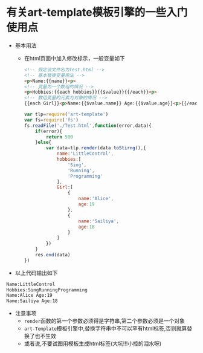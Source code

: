 # 有关art-template模板引擎的一些入门使用点

- 基本用法
  - 在html页面中加入修改标示，一般变量如下

    ```HTML
    <!-- 假定该文件名为Test.html -->
    <!-- 基本替换变量用法 -->
    <p>Name:{{name}}<p>
    <!-- 变量为一个数组的情况 -->
    <p>Hobbies:{{each hobbies}}{{$value}}{{/each}}<p>
    <!-- 数组变量的元素为对象的情况 -->
    {{each Girl}}<p>Name:{{$value.name}} Age:{{$value.age}}<p>{{/each}}
    ```

    ```JavaScript
    var tlp=require('art-template')
    var fs=require('fs')
    fs.readFile('./Test.html',function(error,data){
        if(error){
            return 500
        }else{
            var data=tlp.render(data.toStirng(),{
                name:'LittleControl',
                hobbies:[
                    'Sing',
                    'Running',
                    'Programming'
                ],
                Girl:[
                    {
                        name:'Alice',
                        age:19
                    },
                    {
                        name:'Sailiya',
                        age:18
                    }
                ]
            })
        }
        res.end(data)
    })
    ```

- 以上代码输出如下

```HTML
Name:LittleControl
Hobbies:SingRunningProgramming
Name:Alice Age:19
Name:Sailiya Age:18
```

- 注意事项
  - `render`函数的第一个参数必须得是字符串,第二个参数必须是一个对象
  - `art-Template`模板引擎中,替换字符串中不可以罕有html标签,否则就算替换了也不生效
  - 或者说,不要试图用模板生成html标签(大坑!!!小控的泪水呀)